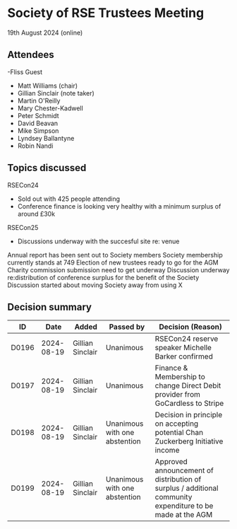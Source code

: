 # Society of RSE Trustees Meeting

19th August 2024 (online)

## Attendees
-Fliss Guest
- Matt Williams (chair)
- Gillian Sinclair (note taker)
- Martin O'Reilly
- Mary Chester-Kadwell
- Peter Schmidt
- David Beavan
- Mike Simpson
- Lyndsey Ballantyne
- Robin Nandi


## Topics discussed
RSECon24
- Sold out with 425 people attending
- Conference finance is looking very healthy with a minimum surplus of around £30k

RSECon25
- Discussions underway with the succesful site re: venue

Annual report has been sent out to Society members
Society membership currently stands at 749
Election of new trustees ready to go for the AGM
Charity commission submission need to get underway
Discussion underway re:distribution of conference surplus for the benefit of the Society
Discussion started about moving Society away from using X

## Decision summary

| ID | Date | Added | Passed by | Decision (Reason) |
|----|------|-------|-----------|-------------------|
| D0196 | 2024-08-19 | Gillian Sinclair | Unanimous | RSECon24 reserve speaker Michelle Barker confirmed|
| D0197 | 2024-08-19 | Gillian Sinclair | Unanimous | Finance & Membership to change Direct Debit provider from GoCardless to Stripe|
| D0198 | 2024-08-19 | Gillian Sinclair | Unanimous with one abstention | Decision in principle on accepting potential Chan Zuckerberg Initiative income|
| D0199 | 2024-08-19 | Gillian Sinclair | Unanimous with one abstention  | Approved announcement of distribution of surplus / additional community expenditure to be made at the AGM|

